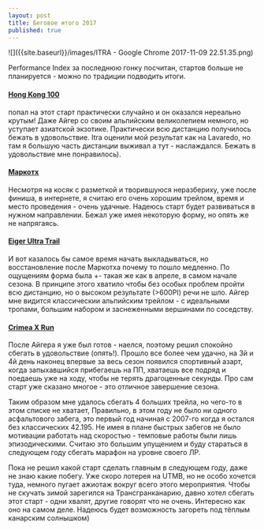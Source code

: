 ```yaml
---
layout: post
title: Беговое итого 2017
published: true
---
```


![]({{site.baseurl}}/images/ITRA - Google Chrome 2017-11-09 22.51.35.png)

Performance Index за последнюю гонку посчитан, стартов больше не планируется - можно по традиции подводить итоги.

#### [Hong Kong 100]({{site.baseurl}}/hk100/)
попал на этот старт практически случайно и он оказался нереально крутым! Даже Айгер со своим альпийским великолепием немного, но уступает азиатской экзотике. Практически всю дистанцию получилось бежать в удовольствие. Itra оценили мой результат как на Lavaredo, но там я большую часть дистанции выживал а тут - наслаждался. Бежать в удовольствие мне понравилось).  

#### [Маркотх]({{site.baseurl}}/markotkh/)
Несмотря на косяк с разметкой и творившуюся неразбериху, уже после финиша, в интернете, я считаю его очень хорошим трейлом, время и место проведения - очень удачные. Надеюсь старт будет развиваться в нужном направлении. Бежал уже имея некоторую форму, но опять же не напрягаясь.

#### [Eiger Ultra Trail]({{site.baseurl}}/eiger/)
И вот казалось бы самое время начать выкладываться, но восстановление после Маркотха почему то пошло медленно. По ощущениям форма была +- такая же как в апреле, в самом начале сезона. В принципе этого хватило чтобы без особых проблем пройти всю дистанцию, но о высоком результате (>600PI) речи не шло. Айгер мне видится классическии альпийским трейлом - с идеальными тропами, большим набором и заснеженными вершинами по соседству.

#### [Crimea X Run]({{site.baseurl}}/cxr/)
После Айгера я уже был готов - наелся, поэтому решил спокойно сбегать в удовольствие (опять!). Прошло все более чем удачно, на 3й и 4й день наконец впервые за весь сезон появился спортивный азарт, когда запыхавшийся прибегаешь на ПП, хватаешь все подряд и поедаешь уже на ходу, чтобы не терять драгоценные секунды. Про сам старт уже сказано многое - это отличное завершение сезона.

Таким образом мне удалось сбегать 4 больших трейла, но чего-то в этом списке не хватает, Правильно, в этом году не было ни одного асфальтового забега, это первый год начиная с 2007-го когда я остался без классических 42.195. Не имея в плане быстрых забегов не было мотивации работать над скоростью - темповые работы были лишь эпизодическими. Считаю это большим упущением и буду стараться в следующем году сбегать марафон на уровне своего ЛР.

Пока не решил какой старт сделать главным в следующем году, даже не знаю какие побегу. Уже скоро лотерея на UTMB, но не особо хочется туда, немного пугает ажиотаж вокруг всего этого мероприятия. Чтобы не скучать зимой зарегился на Трансгранканарию, давно хотел сбегать этот старт - одни хвалят, другие говорят что не очень. Интересно как оно на самом деле. Надеюсь будет возможность загореть под тёплым канарским солнышком)
